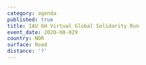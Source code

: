 ```yaml
---
category: agenda
published: true
title: IAU 6H Virtual Global Solidarity Run
event_date: 2020-08-029
country: NOR
surface: Road
distance: '?'
---
```

